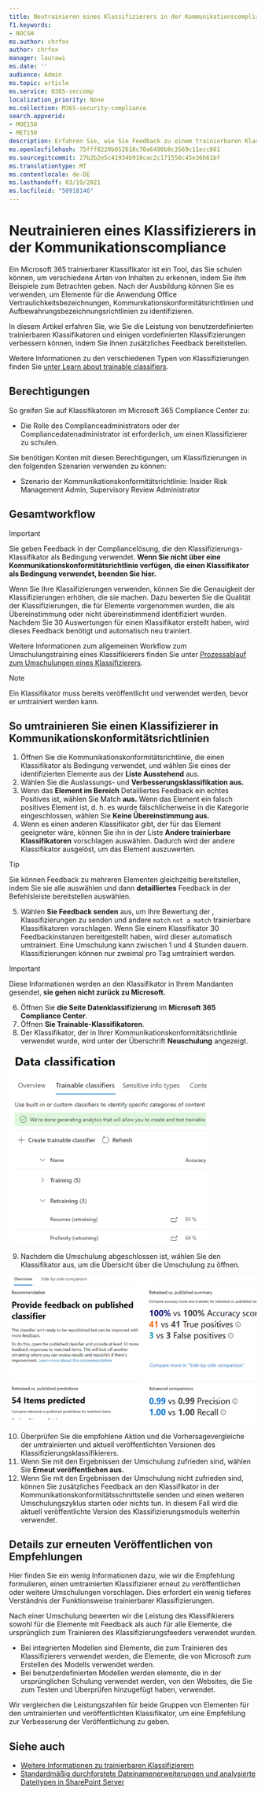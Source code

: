 ```yaml
---
title: Neutrainieren eines Klassifizierers in der Kommunikationscompliance
f1.keywords:
- NOCSH
ms.author: chrfox
author: chrfox
manager: laurawi
ms.date: ''
audience: Admin
ms.topic: article
ms.service: O365-seccomp
localization_priority: None
ms.collection: M365-security-compliance
search.appverid:
- MOE150
- MET150
description: Erfahren Sie, wie Sie Feedback zu einem trainierbaren Klassifikator in der Kommunikationskonformität bereitstellen.
ms.openlocfilehash: 75fff8220b052618c70a6490b8c3569c11ecc861
ms.sourcegitcommit: 27b2b2e5c41934b918cac2c171556c45e36661bf
ms.translationtype: MT
ms.contentlocale: de-DE
ms.lasthandoff: 03/19/2021
ms.locfileid: "50918146"
---
```

# <a name="how-to-retrain-a-classifier-in-communications-compliance"></a>Neutrainieren eines Klassifizierers in der Kommunikationscompliance

Ein Microsoft 365 trainierbarer Klassifikator ist ein Tool, das Sie schulen können, um verschiedene Arten von Inhalten zu erkennen, indem Sie ihm Beispiele zum Betrachten geben. Nach der Ausbildung können Sie es verwenden, um Elemente für die Anwendung Office Vertraulichkeitsbezeichnungen, Kommunikationskonformitätsrichtlinien und Aufbewahrungsbezeichnungsrichtlinien zu identifizieren.

In diesem Artikel erfahren Sie, wie Sie die Leistung von benutzerdefinierten trainierbaren Klassifikatoren und einigen vordefinierten Klassifizierungen verbessern können, indem Sie ihnen zusätzliches Feedback bereitstellen.

Weitere Informationen zu den verschiedenen Typen von Klassifizierungen finden Sie [unter Learn about trainable classifiers](classifier-learn-about.md).

## <a name="permissions"></a>Berechtigungen

So greifen Sie auf Klassifikatoren im Microsoft 365 Compliance Center zu:

- Die Rolle des Complianceadministrators oder der Compliancedatenadministrator ist erforderlich, um einen Klassifizierer zu schulen.

Sie benötigen Konten mit diesen Berechtigungen, um Klassifizierungen in den folgenden Szenarien verwenden zu können:

- Szenario der Kommunikationskonformitätsrichtlinie: Insider Risk Management Admin, Supervisory Review Administrator 

## <a name="overall-workflow"></a>Gesamtworkflow

> [!IMPORTANT]
> Sie geben Feedback in der Compliancelösung, die den Klassifizierungs-Klassifikator als Bedingung verwendet. **Wenn Sie nicht über eine Kommunikationskonformitätsrichtlinie verfügen, die einen Klassifikator als Bedingung verwendet, beenden Sie hier.**

Wenn Sie Ihre Klassifizierungen verwenden, können Sie die Genauigkeit der Klassifizierungen erhöhen, die sie machen. Dazu bewerten Sie die Qualität der Klassifizierungen, die für Elemente vorgenommen wurden, die als Übereinstimmung oder nicht übereinstimmend identifiziert wurden. Nachdem Sie 30 Auswertungen für einen Klassifikator erstellt haben, wird dieses Feedback benötigt und automatisch neu trainiert.

Weitere Informationen zum allgemeinen Workflow zum Umschulungstraining eines Klassifikierers finden Sie unter [Prozessablauf zum Umschulungen eines Klassifizierers](classifier-learn-about.md#retraining-classifiers).

> [!NOTE]
> Ein Klassifikator muss bereits veröffentlicht und verwendet werden, bevor er umtrainiert werden kann.

## <a name="how-to-retrain-a-classifier-in-communication-compliance-policies"></a>So umtrainieren Sie einen Klassifizierer in Kommunikationskonformitätsrichtlinien

1. Öffnen Sie die Kommunikationskonformitätsrichtlinie, die einen Klassifikator als Bedingung verwendet, und wählen Sie eines der identifizierten Elemente aus der **Liste Ausstehend** aus.
2. Wählen Sie die Auslassungs- und **Verbesserungsklassifikation aus.**
3. Wenn das **Element im Bereich** Detailliertes Feedback ein echtes Positives ist, wählen Sie Match **aus.**  Wenn das Element ein falsch positives Element ist, d. h. es wurde fälschlicherweise in die Kategorie eingeschlossen, wählen Sie **Keine Übereinstimmung aus.**
4. Wenn es einen anderen Klassifikator gibt, der für das Element geeigneter wäre, können Sie ihn in der Liste **Andere trainierbare Klassifikatoren** vorschlagen auswählen. Dadurch wird der andere Klassifikator ausgelöst, um das Element auszuwerten.

> [!TIP]
> Sie können Feedback zu mehreren Elementen gleichzeitig bereitstellen, indem Sie sie alle auswählen und dann **detailliertes** Feedback in der Befehlsleiste bereitstellen auswählen.

5. Wählen **Sie Feedback senden** aus, um Ihre Bewertung der , Klassifizierungen zu senden und andere `match` `not a match` trainierbare Klassifikatoren vorschlagen. Wenn Sie einem Klassifikator 30 Feedbackinstanzen bereitgestellt haben, wird dieser automatisch umtrainiert. Eine Umschulung kann zwischen 1 und 4 Stunden dauern. Klassifizierungen können nur zweimal pro Tag umtrainiert werden.

> [!IMPORTANT]
> Diese Informationen werden an den Klassifikator in Ihrem Mandanten gesendet, **sie gehen nicht zurück zu Microsoft.**

6.  Öffnen Sie **die Seite Datenklassifizierung** im **Microsoft 365 Compliance Center**.
7. Öffnen **Sie Trainable-Klassifikatoren**.
8. Der Klassifikator, der in Ihrer Kommunikationskonformitätsrichtlinie verwendet wurde, wird unter der Überschrift **Neuschulung** angezeigt.

![Klassifizierung im Umschulungsstatus](../media/classifier-retraining.png)

9. Nachdem die Umschulung abgeschlossen ist, wählen Sie den Klassifikator aus, um die Übersicht über die Umschulung zu öffnen.

![Übersicht über die Klassifizierer-Umschulungsergebnisse](../media/classifier-retraining-overview.png)

10. Überprüfen Sie die empfohlene Aktion und die Vorhersagevergleiche der umtrainierten und aktuell veröffentlichten Versionen des Klassifizierungsklassifikierers.
11. Wenn Sie mit den Ergebnissen der Umschulung zufrieden sind, wählen Sie **Erneut veröffentlichen aus.**
12. Wenn Sie mit den Ergebnissen der Umschulung nicht zufrieden sind, können Sie zusätzliches Feedback an den Klassifikator in der Kommunikationskonformitätsschnittstelle senden und einen weiteren Umschulungszyklus starten oder nichts tun. In diesem Fall wird die aktuell veröffentlichte Version des Klassifizierungsmoduls weiterhin verwendet. 

## <a name="details-on-republishing-recommendations"></a>Details zur erneuten Veröffentlichen von Empfehlungen

Hier finden Sie ein wenig Informationen dazu, wie wir die Empfehlung formulieren, einen umtrainierten Klassifizierer erneut zu veröffentlichen oder weitere Umschulungen vorschlagen. Dies erfordert ein wenig tieferes Verständnis der Funktionsweise trainierbarer Klassifizierungen.

Nach einer Umschulung bewerten wir die Leistung des Klassifikierers sowohl für die Elemente mit Feedback als auch für alle Elemente, die ursprünglich zum Trainieren des Klassifizierungsfeeders verwendet wurden. 

- Bei integrierten Modellen sind Elemente, die zum Trainieren des Klassifizierers verwendet werden, die Elemente, die von Microsoft zum Erstellen des Modells verwendet werden.
- Bei benutzerdefinierten Modellen werden elemente, die in der ursprünglichen Schulung verwendet werden, von den Websites, die Sie zum Testen und Überprüfen hinzugefügt haben, verwendet.

Wir vergleichen die Leistungszahlen für beide Gruppen von Elementen für den umtrainierten und veröffentlichten Klassifikator, um eine Empfehlung zur Verbesserung der Veröffentlichung zu geben. 

## <a name="see-also"></a>Siehe auch

- [Weitere Informationen zu trainierbaren Klassifizierern](classifier-learn-about.md)
- [Standardmäßig durchforstete Dateinamenerweiterungen und analysierte Dateitypen in SharePoint Server](/sharepoint/technical-reference/default-crawled-file-name-extensions-and-parsed-file-types)